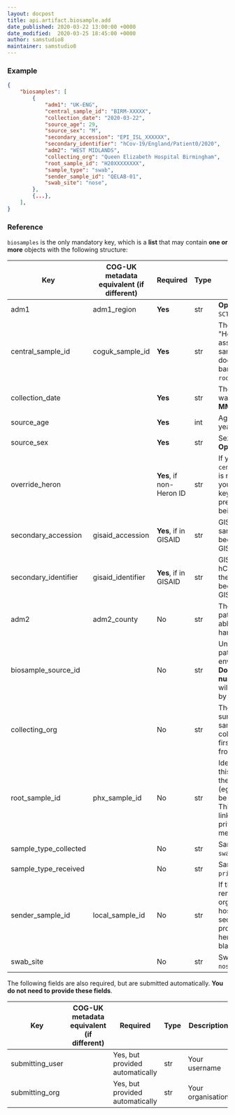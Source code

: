 ```yaml
---
layout: docpost
title: api.artifact.biosample.add
date_published: 2020-03-22 13:00:00 +0000
date_modified:  2020-03-25 18:45:00 +0000
author: samstudio8
maintainer: samstudio8
---
```


### Example
```json
{
    "biosamples": [
        {
            "adm1": "UK-ENG",
            "central_sample_id": "BIRM-XXXXX",
            "collection_date": "2020-03-22",
            "source_age": 29,
            "source_sex": "M",
            "secondary_accession": "EPI_ISL_XXXXXX",
            "secondary_identifier": "hCov-19/England/Patient0/2020",
            "adm2": "WEST MIDLANDS",
            "collecting_org": "Queen Elizabeth Hospital Birmingham",
            "root_sample_id": "H20XXXXXXXX",
            "sample_type": "swab",
            "sender_sample_id": "QELAB-01",
            "swab_site": "nose",
        },
        {...},
    ],
}
```

### Reference

`biosamples` is the only mandatory key, which is a **list** that may contain **one or more** objects with the following structure:


| Key                  | COG-UK metadata equivalent (if different)   | Required | Type       | Description                           |
|----------------------|-------------------------------|----------|------------|---------------------------------------|
| adm1          | adm1_region                              | **Yes**      | str | **Options** `UK-ENG`,`UK-SCT`,`UK-WLS`,`UK-NIR`|
| central_sample_id    | coguk_sample_id               | **Yes**      | str        | The centrally generated "Heron" barcode assigned to this sample. If this sample does not have a Heron barcode, use the `root_sample_id`. |
| collection_date      |                               | **Yes**      | str | The date the sample was collected. **YYYY-MM-DD** only. |
| source_age           |                               | **Yes**      | int        | Age of the patient in years |
| source_sex           |                               | **Yes**      | str | Sex of the patient. **Options** `F`,`M`,`Other` |
| override_heron       |                               | **Yes**, if non-Heron ID           | str        | If you are using a `central_sample_id` that is not a Heron barcode, you must provide this key as `1` or `true` to prevent the identifier being validated |
| secondary_accession     | gisaid_accession              | **Yes**, if in GISAID | str | GISAID accession if the sample has already been uploaded to GISAID |
| secondary_identifier    | gisaid_identifier             | **Yes**, if in GISAID | str | GISAID identifier (eg. hCov-19/.../2020) if the sample has already been uploaded to GISAID
| adm2          | adm2_county                              | No       | str        | The county that the patient lives in (no abbreviations or short hand) |
| biosample_source_id  |                               | No       | str        | Unique identifier of patient or environmental sample. **Do not use an NHS number here**. This field will be backfilled later by PHx and HDR-UK. |
| collecting_org       |                               | No       | str       | The site (eg. hospital or surgery) that this sample was originally collected by. Use the first line of the 'sender' from the E28 form.
| root_sample_id       | phx_sample_id                 | No       | str        | Identifier assigned to this sample from one of the health agencies (eg. PHE samples will be prefixed with `H20`). This is necessary for linking samples to private patient metadata later. |
| sample_type_collected          |                               | No       | str | Sample type. **Options** `swab`,`sputum`,`BAL`|
| sample_type_received         |                               | No       | str | Sample type. **Options** `primary`,`extract`,`culture`|
| sender_sample_id     | local_sample_id               | No      | str        | If this sample was renamed by a local organisation (eg. hospital virology lab, sequencing lab), provide this identifier here. Otherwise leave blank. |
| swab_site            |                               | No       | str | Swab site. **Options** `nose`,`throat`,`nose-throat`|

The following fields are also required, but are submitted automatically. **You do not need to provide these fields**.

| Key                  | COG-UK metadata equivalent (if different)   | Required | Type       | Description                           |
|----------------------|-------------------------------|----------|------------|---------------------------------------|
| submitting_user |              | Yes, but provided automatically       | str        | Your username 
| submitting_org  |              | Yes, but provided automatically       | str        | Your organisation

